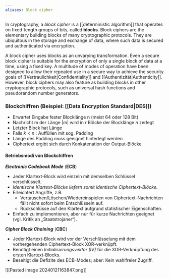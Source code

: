 ```yaml
---
aliases: Block cipher
---
```


In cryptography, a *block cipher* is a [[deterministic algorithm]] that operates on fixed-length groups of bits, called **blocks**. Block ciphers are the elementary building blocks of many cryptographic protocols. They are ubiquitous in the storage and exchange of data, where such data is secured and authenticated via encryption.

A block cipher uses blocks as an unvarying transformation. Even a secure block cipher is suitable for the encryption of only a single block of data at a time, using a fixed key. A multitude of modes of operation have been designed to allow their repeated use in a secure way to achieve the security goals of [[Vertraulichkeit|Confidentiality]] and [[Authentizität|Authenticity]]. However, block ciphers may also feature as building blocks in other cryptographic protocols, such as universal hash functions and pseudorandom number generators. 
### Blockchiffren (Beispiel: [[Data Encryption Standard|DES]])

- Erwartet Eingabe fester Blocklänge n (meist 64 oder 128 Bit) 
- Nachricht m der Länge $|m|$ wird in $r$ Blöcke der Blocklänge $n$ zerlegt
- Letzter Block hat Länge
- Falls $k < n$ : Auffüllen mit sog. Padding 
- Länge des Padding muss geeignet hinterlegt werden 
- Ciphertext ergibt sich durch Konkatenation der Output-Blöcke

#### Betriebsmodi von Blockchiffren

***Electronic Codebook Mode*** (**ECB**) 
- Jeder Klartext-Block wird einzeln mit demselben Schlüssel verschlüsselt. 
- *Identische Klartext-Blöcke liefern somit identische Ciphertext-Blöcke.* 
- Erleichtert Angriffe, z.B. 
	- Vertauschen/Löschen/Wiedereinspielen von Ciphertext-Nachrichten fällt nicht sofort beim Entschlüsseln auf. 
	- Rückschlüsse auf den Klartext aufgrund statistischer Eigenschaften.
- Einfach zu implementieren, aber nur für kurze Nachrichten geeignet (vgl. Kritik an „Staatstrojaner“).  

***Cipher Block Chaining*** (**CBC**) 
- Jeder Klartext-Block wird vor der Verschlüsselung mit dem vorhergehenden Ciphertext-Block XOR-verknüpft. 
- Benötigt einen *Initialisierungsvektor (IV)* für die XOR-Verknüpfung des ersten Klartext-Blocks. 
- Beseitigt die Defizite des ECB-Modes; aber: Kein wahlfreier Zugriff.

![[Pasted image 20240121163847.png]]
